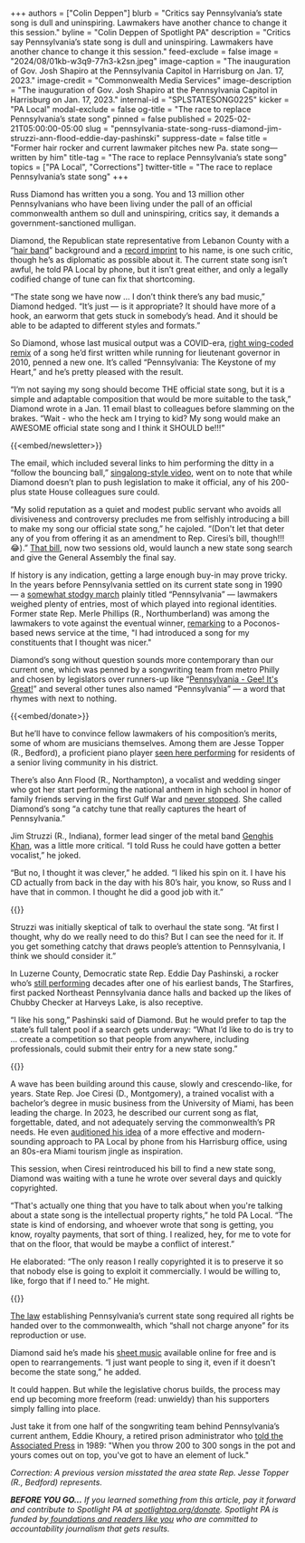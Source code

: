 +++
authors = ["Colin Deppen"]
blurb = "Critics say Pennsylvania’s state song is dull and uninspiring. Lawmakers have another chance to change it this session."
byline = "Colin Deppen of Spotlight PA"
description = "Critics say Pennsylvania’s state song is dull and uninspiring. Lawmakers have another chance to change it this session."
feed-exclude = false
image = "2024/08/01kb-w3q9-77n3-k2sn.jpeg"
image-caption = "The inauguration of Gov. Josh Shapiro at the Pennsylvania Capitol in Harrisburg on Jan. 17, 2023."
image-credit = "Commonwealth Media Services"
image-description = "The inauguration of Gov. Josh Shapiro at the Pennsylvania Capitol in Harrisburg on Jan. 17, 2023."
internal-id = "SPLSTATESONG0225"
kicker = "PA Local"
modal-exclude = false
og-title = "The race to replace Pennsylvania’s state song"
pinned = false
published = 2025-02-21T05:00:00-05:00
slug = "pennsylvania-state-song-russ-diamond-jim-struzzi-ann-flood-eddie-day-pashinski"
suppress-date = false
title = "Former hair rocker and current lawmaker pitches new Pa. state song—written by him"
title-tag = "The race to replace Pennsylvania’s state song"
topics = ["PA Local", "Corrections"]
twitter-title = "The race to replace Pennsylvania’s state song"
+++

Russ Diamond has written you a song. You and 13 million other Pennsylvanians who have been living under the pall of an official commonwealth anthem so dull and uninspiring, critics say, it demands a government-sanctioned mulligan.

Diamond, the Republican state representative from Lebanon County with a “<a href="https://www.youtube.com/watch?v=Mic70DGziiA">hair band</a>” background and a <a href="https://www.discogs.com/artist/1002166-Russ-Diamond?srsltid=AfmBOoqp8ZymOjSmwg4aT8O-i94dsuejPRuyWe-XhH5jyLJ0ueOEwS0r&amp;superFilter=Technical">record imprint</a> to his name, is one such critic, though he’s as diplomatic as possible about it. The current state song isn’t awful, he told PA Local by phone, but it isn’t great either, and only a legally codified change of tune can fix that shortcoming.

“The state song we have now … I don’t think there’s any bad music,” Diamond hedged. “It’s just —&nbsp;is it appropriate? It should have more of a hook, an earworm that gets stuck in somebody’s head. And it should be able to be adapted to different styles and formats.”

So Diamond, whose last musical output was a COVID-era, <a href="https://www.facebook.com/friendsofrussdiamond/videos/1009820516410374/?__tn__=%2CO">right wing-coded remix</a> of a song he’d first written while running for lieutenant governor in 2010, penned a new one. It’s called “Pennsylvania: The Keystone of my Heart,” and he’s pretty pleased with the result.<strong><em></em></strong>

“I’m not saying my song should become THE official state song, but it is a simple and adaptable composition that would be more suitable to the task,” Diamond wrote in a Jan. 11 email blast to colleagues before slamming on the brakes. “Wait - who the heck am I trying to kid? My song would make an AWESOME official state song and I think it SHOULD be!!!”

{{<embed/newsletter>}}

The email, which included several links to him performing the ditty in a “follow the bouncing ball,” <a href="https://www.youtube.com/watch?v=kesOC8jDgss">singalong-style video</a>, went on to note that while Diamond doesn’t plan to push legislation to make it official, any of his 200-plus state House colleagues sure could.

“My solid reputation as a quiet and modest public servant who avoids all divisiveness and controversy precludes me from selfishly introducing a bill to make my song our official state song,” he cajoled. “(Don&#39;t let that deter any of you from offering it as an amendment to Rep. Ciresi’s bill, though!!! 😂).” <a href="https://www.legis.state.pa.us/cfdocs/Legis/CSM/showMemoPublic.cfm?chamber=H&amp;SPick=20250&amp;cosponId=44393">That bill</a>,&nbsp;now two sessions old, would launch a new state song search and give the General Assembly the final say.

If history is any indication, getting a large enough buy-in may prove tricky. In the years before Pennsylvania settled on its current state song in 1990 —&nbsp;a <a href="https://www.youtube.com/watch?v=WDiSCTlHl5Q">somewhat stodgy march</a> plainly titled “Pennsylvania” —&nbsp;lawmakers weighed plenty of entries, most of which played into regional identities. Former state Rep. Merle Phillips (R., Northumberland) was among the lawmakers to vote against the eventual winner, <a href="https://www.newspapers.com/article/the-daily-item/166090638/">remarking</a> to a Poconos-based news service at the time, &#34;I had introduced a song for my constituents that I thought was nicer.&#34;

Diamond’s song without question sounds more contemporary than our current one, which was penned by a songwriting team from metro Philly and chosen by legislators over runners-up like “<a href="https://www.legis.state.pa.us/CFDOCS/Legis/PN/Public/btCheck.cfm?txtType=PDF&amp;sessYr=1989&amp;sessInd=0&amp;billBody=S&amp;billTyp=B&amp;billNbr=0180&amp;pn=0180">Pennsylvania - Gee! It&#39;s Great!</a>” and several other tunes also named “Pennsylvania” — a word that rhymes with next to nothing.

{{<embed/donate>}}

But he’ll have to convince fellow lawmakers of his composition’s merits, some of whom are musicians themselves. Among them are Jesse Topper (R., Bedford), a proficient piano player <a href="https://www.facebook.com/ColonialCourtyardAtBedford/videos/767435687938082/?__tn__=%2CO">seen here performing</a> for residents of a senior living community in his district.

There’s also Ann Flood (R., Northampton), a vocalist and wedding singer who got her start performing the national anthem in high school in honor of family friends serving in the first Gulf War and <a href="https://www.facebook.com/voteannflood/videos/497563309947500/?__tn__=%2CO">never stopped</a>. She&nbsp;called Diamond’s song “a catchy tune that really captures the heart of Pennsylvania.”

Jim Struzzi (R., Indiana), former lead singer of the metal band <a href="https://www.reverbnation.com/genghiskhanpgh">Genghis Khan</a>, was a little more critical. “I told Russ he could have gotten a better vocalist,” he joked.

“But no, I thought it was clever,” he added. “I liked his spin on it. I have his CD actually from back in the day with his 80’s hair, you know, so Russ and I have that in common. I thought he did a good job with it.”

{{<picture src="2025/02/01kv-gsbb-090z-5w3x.jpeg" description="State Rep. Jim Struzzi (R., Indiana), right, with Genghis Khan." caption="State Rep. Jim Struzzi (R., Indiana), right, with Genghis Khan." credit="Photo submitted">}}

Struzzi was initially skeptical of talk to overhaul the state song. “At first I thought, why do we really need to do this? But I can see the need for it. If you get something catchy that draws people’s attention to Pennsylvania, I think we should consider it.”

In Luzerne County, Democratic state Rep. Eddie Day Pashinski, a rocker who’s <a href="https://www.youtube.com/watch?v=mOmDu3nn8LM">still performing</a> decades after one of his earliest bands, The Starfires, first packed Northeast Pennsylvania dance halls and backed up the likes of Chubby Checker at Harveys Lake, is also receptive.

“I like his song,” Pashinski said of Diamond. But he would prefer to tap the state’s full talent pool if a search gets underway: “What I’d like to do is try to … create a competition so that people from anywhere, including professionals, could submit their entry for a new state song.”

{{<picture src="2025/02/01kv-ermq-s305-ewhk.jpeg" description="State Rep. Eddie Day Pashinski (D., Luzerne), foreground." caption="State Rep. Eddie Day Pashinski (D., Luzerne), foreground." credit="Photo submitted">}}

A wave has been building around this cause, slowly and crescendo-like, for years. State Rep. Joe Ciresi (D., Montgomery), a trained vocalist with a bachelor’s degree in music business from the University of Miami, has been leading the charge. In 2023, he described our current song as flat, forgettable, dated, and not adequately serving the commonwealth’s PR needs. He even <a href="https://www.spotlightpa.org/newsletters/palocal/mar-24-pennsylvanias-singing-driving-flag-waving-identity-crisis/">auditioned his idea</a> of a more effective and modern-sounding approach to PA Local by phone from his Harrisburg office, using an 80s-era Miami tourism jingle as inspiration.

This session, when Ciresi reintroduced his bill to find a new state song, Diamond was waiting with a tune he wrote over several days and quickly copyrighted.

“That&#39;s actually one thing that you have to talk about when you&#39;re talking about a state song is the intellectual property rights,” he told PA Local. “The state is kind of endorsing, and whoever wrote that song is getting, you know, royalty payments, that sort of thing. I realized, hey, for me to vote for that on the floor, that would be maybe a conflict of interest.”

He elaborated: “The only reason I really copyrighted it is to preserve it so that nobody else is going to exploit it commercially. I would be willing to, like, forgo that if I need to.” He might.

{{<picture src="2025/02/01kv-grea-7nze-p63b.jpeg" description="State Rep. Russ Diamond (R., Lebanon) in his &#34;hair band&#34; days." caption="State Rep. Russ Diamond (R., Lebanon) in his &#34;hair band&#34; days." credit="Nancy Mancine">}}

<a href="https://www.legis.state.pa.us/CFDOCS/Legis/PN/Public/btCheck.cfm?txtType=PDF&amp;sessYr=1989&amp;sessInd=0&amp;billBody=H&amp;billTyp=B&amp;billNbr=0200&amp;pn=3890">The law</a> establishing Pennsylvania’s current state song required all rights be handed over to the commonwealth, which “shall not charge anyone” for its reproduction or use.

Diamond said he’s made his <a href="https://russdiamond.vote/docs/PAkomh_basic.pdf">sheet music</a> available online for free and is open to rearrangements. “I just want people to sing it, even if it doesn&#39;t become the state song,” he added.

It could happen. But while the legislative chorus builds, the process may end up becoming more freeform (read: unwieldy) than his supporters simply falling into place.

Just take it from one half of the songwriting team behind Pennsylvania’s current anthem, Eddie Khoury, a retired prison administrator who <a href="https://www.newspapers.com/article/the-daily-item/166167409/">told the Associated Press</a> in 1989: &#34;When you throw 200 to 300 songs in the pot and yours comes out on top, you&#39;ve got to have an element of luck.&#34;

<em>Correction: A previous version misstated the area state Rep. Jesse Topper (R., Bedford) represents.</em>

<strong><em>BEFORE YOU GO…</em></strong><em> If you learned something from this article, pay it forward and contribute to Spotlight PA at </em><a href="https://www.spotlightpa.org/donate"><em>spotlightpa.org/donate</em></a><em>. Spotlight PA is funded by</em><a href="https://www.spotlightpa.org/support"><em> foundations and readers like you</em></a><em> who are committed to accountability journalism that gets results.</em>

